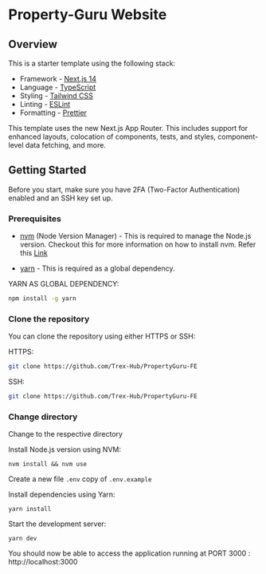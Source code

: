 # Property-Guru Website

## Overview

This is a starter template using the following stack:

- Framework - [Next.js 14](https://nextjs.org/14)
- Language - [TypeScript](https://www.typescriptlang.org)
- Styling - [Tailwind CSS](https://tailwindcss.com)
- Linting - [ESLint](https://eslint.org)
- Formatting - [Prettier](https://prettier.io)

This template uses the new Next.js App Router. This includes support for enhanced layouts, colocation of components, tests, and styles, component-level data fetching, and more.

## Getting Started

Before you start, make sure you have 2FA (Two-Factor Authentication) enabled and an SSH key set up.

### Prerequisites

- [nvm](https://github.com/nvm-sh/nvm) (Node Version Manager) - This is required to manage the Node.js version. Checkout this for more information on how to install nvm. Refer this [Link](https://github.com/nvm-sh/nvm?tab=readme-ov-file)

- [yarn](https://yarnpkg.com) - This is required as a global dependency.

YARN AS GLOBAL DEPENDENCY:

```bash
npm install -g yarn
```

### Clone the repository

You can clone the repository using either HTTPS or SSH:

HTTPS:

```bash
git clone https://github.com/Trex-Hub/PropertyGuru-FE
```

SSH:

```bash
git clone https://github.com/Trex-Hub/PropertyGuru-FE
```

### Change directory

Change to the respective directory

Install Node.js version using NVM:

```
nvm install && nvm use
```

Create a new file `.env` copy of `.env.example`

Install dependencies using Yarn:

```
yarn install
```

Start the development server:

```
yarn dev
```

You should now be able to access the application running at PORT 3000 : http://localhost:3000